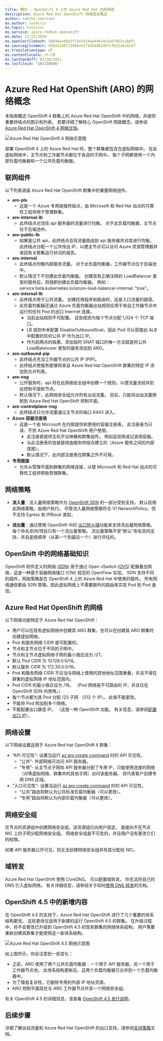 ```yaml
---
title: 概念 - OpenShift 4 上的 Azure Red Hat 的网络图
description: Azure Red Hat OpenShift 网络图及概述
author: sakthi-vetrivel
ms.author: suvetriv
ms.topic: tutorial
ms.service: azure-redhat-openshift
ms.date: 11/23/2020
ms.openlocfilehash: 5d69aacb6e3f25e3414aa446c4c5ae7852cabdfc
ms.sourcegitcommit: 910a1a38711966cb171050db245fc3b22abc8c5f
ms.translationtype: HT
ms.contentlocale: zh-CN
ms.lasthandoff: 03/20/2021
ms.locfileid: "101720896"
---
```

# <a name="network-concepts-for-azure-red-hat-openshift-aro"></a>Azure Red Hat OpenShift (ARO) 的网络概念

本指南概述 OpenShift 4 群集上的 Azure Red Hat OpenShift 中的网络，并提供重要终结点的图示和列表。 若要详细了解核心 OpenShift 网路概念，请参阅 [Azure Red Hat OpenShift 4 网络文档](https://docs.openshift.com/container-platform/4.6/networking/understanding-networking.html)。

![Azure Red Hat OpenShift 4 网络示意图](./media/concepts-networking/aro4-networking-diagram.png)

部署 OpenShift 4 上的 Azure Red Hat 时，整个群集都包含在虚拟网络中。 在此虚拟网络中，主节点和工作器节点都位于各自的子网中。 每个子网都使用一个内部负载均衡器和一个公共负载均衡器。

## <a name="networking-components"></a>联网组件

以下列表涵盖 Azure Red Hat OpenShift 群集中的重要网络组件。

* **aro-pls**
    * 这是一个 Azure 专用链接终结点，由 Microsoft 和 Red Hat 站点的可靠性工程师用于管理群集。
* **aro-internal-lb**
    * 此终结点对流往 api 服务器的流量进行均衡。 对于此负载均衡器，主节点位于后端池中。
* **aro-public-lb**
    * 如果是公共 api，此终结点会将流量路由到 api 服务器并对其进行均衡。 此终结点分配一个公共传出 IP，以便主节点可以访问 Azure 资源管理器并发回有关群集运行状况的报告。
* **aro-internal**
    * 此终结点均衡内部服务流量。 对于此负载均衡器，工作器节点位于后端池中。
    * 默认情况下不创建此负载均衡器。 创建具有正确注释的 LoadBalancer 类型的服务后，将随即创建此负载均衡器。 例如：service.beta.kubernetes.io/azure-load-balancer-internal: "true"。
* **aro-internal-lb**
    * 此终结点用于公共流量。 创建应用程序和路由时，这是入口流量的路径。
    * 此负载均衡器还通过 Azure 负载均衡器出站规则应用于来自工作器节点中运行的任何 Pod 的出口 Internet 连接。
        * 当前出站规则不可配置。 这些规则为每个节点分配 1,024 个 TCP 端口。
        * LB 规则中未配置 DisableOutboundSnat，因此 Pod 可以获取此 ALB 中配置的任何公共 IP 作为出口 IP。
        * 作为前两点的结果，添加临时 SNAT 端口的唯一方法就是将公共 LoadBalanceer 类型的服务添加到 ARO。
* **aro-outbound-pip**
    * 此终结点充当工作器节点的公共 IP (PIP)。
    * 此终结点使服务能够将来自 Azure Red Hat OpenShift 群集的特定 IP 添加到允许列表。
* **aro-nsg**
    * 公开服务时，api 将在此网络安全组中创建一个规则，以便流量流经并到达控制平面和节点。
    * 默认情况下，此网络安全组允许所有出站流量。 目前，只能将出站流量限制到 Azure Red Hat OpenShift 控制平面。
* **aro-controlplane-nsg**
  * 此终结点只允许流量通过主节点的端口 6443 进入。
* **Azure 容器注册表**
    * 这是一个由 Microsoft 在内部提供和使用的容器注册表。 此注册表为只读，不供 Azure Red Hat OpenShift 用户使用。
        * 此注册表提供主机平台映像和群集组件。 例如监视用或记录用容器。
        * 与此注册表的连接是经由服务终结点建立的（Azure 服务之间的内部连接）。
        * 默认情况下，此内部注册表在群集之外不可用。
* **专用链接**
    * 允许从管理平面到群集的网络连接，以便 Microsoft 和 Red Hat 站点的可靠性工程师帮助管理群集。

## <a name="networking-policies"></a>网络策略

* **流入量**：流入量网络策略作为 [OpenShift SDN](https://docs.openshift.com/container-platform/4.5/networking/openshift_sdn/about-openshift-sdn.html) 的一部分受到支持。 默认启用此网络策略，由用户执行。 尽管流入量网络策略符合 V1 NetworkPolicy，但不支持 Egress 和 IPBlock 类型。

* **流出量**：通过使用 OpenShift 中的 [出口防火墙](https://docs.openshift.com/container-platform/4.5/networking/openshift_sdn/configuring-egress-firewall.html)功能来支持流出量网络策略。 每个命名空间/项目只有一个流出量策略。 流出量策略不受“默认”命名空间支持，并且是按顺序（从第一个到最后一个）进行评估的。

## <a name="networking-basics-in-openshift"></a>OpenShift 中的网络基础知识

OpenShift 软件定义的网络 [(SDN)](https://docs.openshift.com/container-platform/4.6/networking/openshift_sdn/about-openshift-sdn.html) 用于通过 Open vSwitch [(OVS)](https://www.openvswitch.org/) 配置叠加网络，这是一种基于容器网络接口 (CNI) 规范的 OpenFlow 实现。 SDN 支持不同的插件，网络策略是在 OpenShift 4 上的 Azure Red Hat 中使用的插件。 所有网络通信都由 SDN 管理，因此虚拟网络上不需要额外的路由来实现 Pod 到 Pod 通信。

## <a name="networking--for-azure-red-hat-openshift"></a>Azure Red Hat OpenShift 的网络

以下网络功能特定于 Azure Red Hat OpenShift：  
* 用户可以在现有虚拟网络中创建其 ARO 群集，也可以在创建其 ARO 群集时创建虚拟网络。
* Pod 和服务网络 CIDR 是可配置的。
* 节点和主节点位于不同的子网中。
* 节点和主节点虚拟网络子网的最小值应设为 /27。
* 默认 Pod CIDR 为 10.128.0.0/14。
* 默认服务 CIDR 为 172.30.0.0/16。
* Pod 和服务网络 CIDR 不应当与网络上使用的其他地址范围重叠，并且不得在群集的虚拟网络 IP 地址范围内。
* Pod CIDR 的最小值应设为 /18。 （Pod 网络是不可路由的 IP，并且仅在 OpenShift SDN 内使用。）
* 每个节点都为其 Pod 分配 /23 子网 （512 个 IP）。 此值不能更改。
* 不能将 Pod 附加到多个网络。
* 不能配置出口静态 IP。 （这是一种 OpenShift 功能。 有关信息，请参阅[配置出口 IP](https://docs.openshift.com/container-platform/4.6/networking/openshift_sdn/assigning-egress-ips.html)）。

## <a name="network-settings"></a>网络设置

以下网络设置适用于 Azure Red Hat OpenShift 4 群集：

* “API 可见性”- 设置当运行 [az aro create command](tutorial-create-cluster.md#create-the-cluster) 时的 API 可见性。
    * “公共”- 外部网络可访问 API 服务器。
    * “专用”- 从主节点子网向 API 服务器分配了专用 IP，只能使用连接的网络（对等虚拟网络、群集中的其他子网）访问该服务器。 将代表客户创建专用 DNS 区域。
* “入口可见性”- 设置当运行 [az aro create command](tutorial-create-cluster.md#create-the-cluster) 时的 API 可见性。
    * “公共”路由将默认为公共标准负载均衡器（可以更改）。
    * “专用”路由将默认为内部负载均衡器（可以更改）。

## <a name="network-security-groups"></a>网络安全组
在节点的资源组中创建网络安全组，该资源组已向用户锁定。 直接向不在节点 NIC 上的子网分配网络安全组。 网络安全组是不可变的，并且用户没有更改它们的权限。

如果 API 服务器公开可见，则无法创建网络安全组并将其分配给 NIC。

## <a name="domain-forwarding"></a>域转发
Azure Red Hat OpenShift 使用 CoreDNS。 可以配置域转发。 你无法将自己的 DNS 引入虚拟网络。 有关详细信息，请参阅关于如何[使用 DNS 转发](https://docs.openshift.com/container-platform/4.6/networking/dns-operator.html#nw-dns-forward_dns-operator)的文档。

## <a name="whats-new-in-openshift-45"></a>OpenShift 4.5 中的新增内容

在 OpenShift 4.5 的支持下，Azure Red Hat OpenShift 进行了几个重要的体系结构更改。 这些更改仅适用于新建的运行 OpenShift 4.5 的群集。 在升级过程中，将不会更改已升级到 OpenShift 4.5 的现有群集的网络体系结构。 用户需要重新创建其群集才能使用这一新体系结构。

![Azure Red Hat OpenShift 4.5 网络示意图](./media/concepts-networking/aro-4-5-networking-diagram.png)

如上图所示，你会注意到一些变化：
* 之前，ARO 使用了两个公共负载均衡器：一个用于 API 服务器，另一个用于工作器节点池。 此体系结构更新后，这两个负载均衡器已合并到一个负载均衡器中。 
* 为了降低复杂性，已删除专用的外部 IP 地址资源。
* ARO 控制平面现在与 ARO 工作器节点共享一个网络安全组。

有关 OpenShift 4.5 的详细信息，请查看 [OpenShift 4.5 发行说明](https://docs.openshift.com/container-platform/4.5/release_notes/ocp-4-5-release-notes.html)。

## <a name="next-steps"></a>后续步骤
详细了解出站流量和 Azure Red Hat OpenShift 的出口支持，请参阅[支持策略](support-policies-v4.md)文档。
